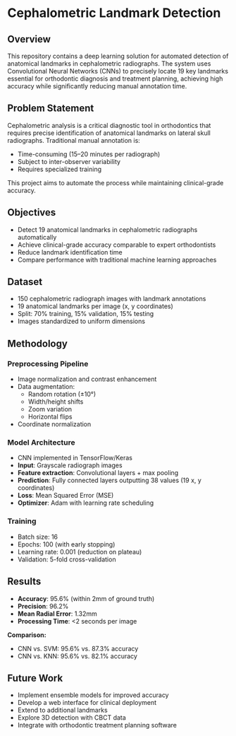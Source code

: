 # Cephalometric Landmark Detection

## Overview
This repository contains a deep learning solution for automated detection of anatomical landmarks in cephalometric radiographs. The system uses Convolutional Neural Networks (CNNs) to precisely locate 19 key landmarks essential for orthodontic diagnosis and treatment planning, achieving high accuracy while significantly reducing manual annotation time.

## Problem Statement
Cephalometric analysis is a critical diagnostic tool in orthodontics that requires precise identification of anatomical landmarks on lateral skull radiographs. Traditional manual annotation is:
- Time-consuming (15–20 minutes per radiograph)
- Subject to inter-observer variability
- Requires specialized training

This project aims to automate the process while maintaining clinical-grade accuracy.

## Objectives
- Detect 19 anatomical landmarks in cephalometric radiographs automatically
- Achieve clinical-grade accuracy comparable to expert orthodontists
- Reduce landmark identification time
- Compare performance with traditional machine learning approaches

## Dataset
- 150 cephalometric radiograph images with landmark annotations
- 19 anatomical landmarks per image (x, y coordinates)
- Split: 70% training, 15% validation, 15% testing
- Images standardized to uniform dimensions

## Methodology
### Preprocessing Pipeline
- Image normalization and contrast enhancement
- Data augmentation:
  - Random rotation (±10°)
  - Width/height shifts
  - Zoom variation
  - Horizontal flips
- Coordinate normalization

### Model Architecture
- CNN implemented in TensorFlow/Keras
- **Input**: Grayscale radiograph images
- **Feature extraction**: Convolutional layers + max pooling
- **Prediction**: Fully connected layers outputting 38 values (19 x, y coordinates)
- **Loss**: Mean Squared Error (MSE)
- **Optimizer**: Adam with learning rate scheduling

### Training
- Batch size: 16
- Epochs: 100 (with early stopping)
- Learning rate: 0.001 (reduction on plateau)
- Validation: 5-fold cross-validation

## Results
- **Accuracy**: 95.6% (within 2mm of ground truth)
- **Precision**: 96.2%
- **Mean Radial Error**: 1.32mm
- **Processing Time**: <2 seconds per image

**Comparison:**
- CNN vs. SVM: 95.6% vs. 87.3% accuracy
- CNN vs. KNN: 95.6% vs. 82.1% accuracy

## Future Work
- Implement ensemble models for improved accuracy
- Develop a web interface for clinical deployment
- Extend to additional landmarks
- Explore 3D detection with CBCT data
- Integrate with orthodontic treatment planning software
